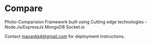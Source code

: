 Compare
=======

Photo-Comparision Framework built using Cutting edge technologies -
	Node.Js/ExpressJs
	MongoDB
	Socket.io

Contact mayankk4@gmail.com for deployment instructions.